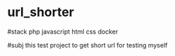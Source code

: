 # url_shorter


#stack
php javascript html css docker

#subj
this test project to get short url for testing myself
